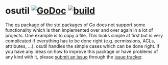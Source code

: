 # osutil [![GoDoc](https://godoc.org/github.com/VirtualRoyalty/osutil?status.png)](https://godoc.org/github.com/VirtualRoyalty/osutil) [![build](https://github.com/VirtualRoyalty/osutil/actions/workflows/go.yml/badge.svg?branch=master)](https://github.com/VirtualRoyalty/osutil/actions?query=branch%3Amaster)

The [os](http://golang.org/pkg/os/) package of the std packages of Go does not support some functionality which is then implemented over and over again in a lot of projects. One example is to copy a file. This looks simple at first but is very complicated if everything has to be done right (e.g. permissions, ACLs, attributes, ...). osutil handles the simple cases which can be done right. If you have any ideas on how to improve this package or have problems of any kind with it, please [submit an issue](https://github.com/VirtualRoyalty/osutil/issues/new) through the [issue tracker](https://github.com/VirtualRoyalty/osutil/issues).

